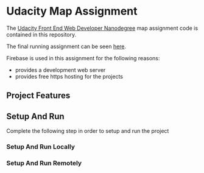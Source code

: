 # Udacity Map Assignment

The
[Udacity Front End Web Developer Nanodegree]()
map assignment code is contained in this repository.

The final running assignment can be seen
[here]().

Firebase is used in this assignment for the following reasons:

  - provides a development web server
  - provides free https hosting for the projects

## Project Features


## Setup And Run

Complete the following step in order to setup and run the project

### Setup And Run Locally

### Setup And Run Remotely
